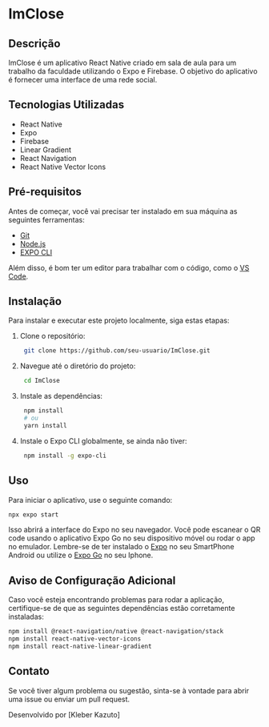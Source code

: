 # ImClose

## Descrição

ImClose é um aplicativo React Native criado em sala de aula para um trabalho da faculdade utilizando o Expo e Firebase. O objetivo do aplicativo é fornecer uma interface de uma rede social.

## Tecnologias Utilizadas

- React Native
- Expo
- Firebase
- Linear Gradient
- React Navigation
- React Native Vector Icons

## Pré-requisitos

Antes de começar, você vai precisar ter instalado em sua máquina as seguintes ferramentas:

- [Git](https://git-scm.com)
- [Node.js](https://nodejs.org/en/)
- [EXPO CLI](https://docs.expo.dev/get-started/installation/)

Além disso, é bom ter um editor para trabalhar com o código, como o [VS Code](https://code.visualstudio.com).

## Instalação

Para instalar e executar este projeto localmente, siga estas etapas:

1. Clone o repositório:
   ```bash
    git clone https://github.com/seu-usuario/ImClose.git
   ```
2. Navegue até o diretório do projeto:
   ```bash
    cd ImClose
   ```
3. Instale as dependências:
   ```bash
    npm install
    # ou
    yarn install
   ```
4. Instale o Expo CLI globalmente, se ainda não tiver:
   ```bash
    npm install -g expo-cli
   ```

## Uso

Para iniciar o aplicativo, use o seguinte comando:
```bash
npx expo start
```
Isso abrirá a interface do Expo no seu navegador.
Você pode escanear o QR code usando o aplicativo Expo Go no seu dispositivo móvel ou rodar o app no emulador.
Lembre-se de ter instalado o [Expo](https://play.google.com/store/apps/details?id=host.exp.exponent&hl=en_US) no seu SmartPhone Android ou utilize o [Expo Go](https://apps.apple.com/br/app/expo-go/id982107779) no seu Iphone.

## Aviso de Configuração Adicional

Caso você esteja encontrando problemas para rodar a aplicação, certifique-se de que as seguintes dependências estão corretamente instaladas:

```bash
npm install @react-navigation/native @react-navigation/stack
npm install react-native-vector-icons
npm install react-native-linear-gradient
```

## Contato

Se você tiver algum problema ou sugestão, sinta-se à vontade para abrir uma issue ou enviar um pull request.

Desenvolvido por [Kleber Kazuto]

